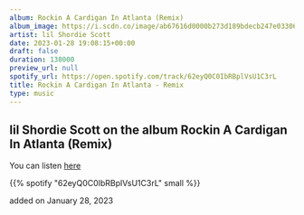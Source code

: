 ```yaml
---
album: Rockin A Cardigan In Atlanta (Remix)
album_image: https://i.scdn.co/image/ab67616d0000b273d189bdecb247e03306870155
artist: lil Shordie Scott
date: 2023-01-28 19:08:15+00:00
draft: false
duration: 138000
preview_url: null
spotify_url: https://open.spotify.com/track/62eyQ0C0IbRBplVsU1C3rL
title: Rockin A Cardigan In Atlanta - Remix
type: music
---
```



## lil Shordie Scott on the album Rockin A Cardigan In Atlanta (Remix)

You can listen [here](https://open.spotify.com/track/62eyQ0C0IbRBplVsU1C3rL)

{{% spotify "62eyQ0C0IbRBplVsU1C3rL" small %}}

added on January 28, 2023